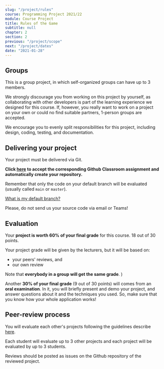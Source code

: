 ```yaml
---
slug: "/project/rules"
course: Programming Project 2021/22
module: Course Project
title: Rules of the Game
subtitle: null
chapter: 2
section: 2
previous: "/project/scope"
next: "/project/dates"
date: "2021-01-28"
---
```


## Groups

This is a group project, in which self-organized groups can have up to 3 members.

We strongly discourage you from working on this project by yourself, as collaborating with other developers is part of the learning experience we designed for this course. If, however, you really want to work on a project on your own or could no find suitable partners, 1-person groups are accepted.

We encourage you to evenly split responsibilities for this project, including design, coding, testing, and documentation.

## Delivering your project

Your project must be delivered via Git.

**Click [here](https://classroom.github.com/a/KEbQ1JIO) to accept the corresponding Github Classroom assignment and automatically create your repository.**

Remember that only the code on your default branch will be evaluated (usually called `main` or `master`).

[What is my default branch?](https://docs.github.com/en/pull-requests/collaborating-with-pull-requests/proposing-changes-to-your-work-with-pull-requests/about-branches)

Please, do not send us your source code via email or Teams!

## Evaluation

Your **project is worth 60% of your final grade** for this course. 18 out of 30 points.

Your project grade will be given by the lecturers, but it will be based on:

- your peers' reviews, and
- our own review

Note that **everybody in a group will get the same grade**.
)

Another **30% of your final grade** (9 out of 30 points) will comes from an **oral examination**. In it, you will briefly present and demo your project, and answer questions about it and the techniques you used. So, make sure that you know how your whole application works!

## Peer-review process

You will evaluate each other's projects following the guidelines describe [here](https://github.com/Programming-Project-2021-22/project-review-form/blob/main/README.md).

Each student will evaluate up to 3 other projects and each project will be evaluated by up to 3 students.

Reviews should be posted as issues on the Github repository of the reviewed project.
